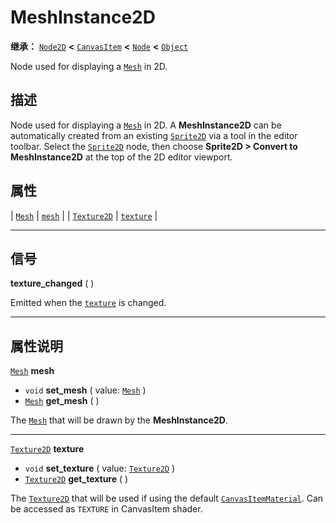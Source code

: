 <!-- ⚠ 请勿编辑本文件 ⚠ -->
<!-- 本文档使用脚本从 WeDot 引擎源码仓库生成。 -->
<!-- 生成脚本：https://github.com/WeDot-Engine/WeDot/tree/4.3/doc/tools/make_md.py； -->
<!-- 原文件：https://github.com/WeDot-Engine/WeDot/tree/4.3/doc/classes/MeshInstance2D.xml。 -->

<div id="_class_meshinstance2d"></div>

# MeshInstance2D

**继承：** [`Node2D`](class_node2d.md) **<** [`CanvasItem`](class_canvasitem.md) **<** [`Node`](class_node.md) **<** [`Object`](class_object.md)

Node used for displaying a [`Mesh`](class_mesh.md) in 2D.

## 描述

Node used for displaying a [`Mesh`](class_mesh.md) in 2D. A **MeshInstance2D** can be automatically created from an existing [`Sprite2D`](class_sprite2d.md) via a tool in the editor toolbar. Select the [`Sprite2D`](class_sprite2d.md) node, then choose **Sprite2D > Convert to MeshInstance2D** at the top of the 2D editor viewport.

## 属性

| [`Mesh`](class_mesh.md)           | [`mesh`](#class_meshinstance2d_property_mesh)       |
| [`Texture2D`](class_texture2d.md) | [`texture`](#class_meshinstance2d_property_texture) |

<!-- rst-class:: classref-section-separator -->

---

## 信号

<div id="_class_class_meshinstance2d_signal_texture_changed"></div>

**texture_changed** ( ) <div id="class_meshinstance2d_signal_texture_changed"></div>

Emitted when the [`texture`](#class_meshinstance2d_property_texture) is changed.

<!-- rst-class:: classref-section-separator -->

---

## 属性说明

<div id="_class_meshinstance2d_property_mesh"></div>

[`Mesh`](class_mesh.md) **mesh** <div id="class_meshinstance2d_property_mesh"></div>

- `void` **set_mesh** ( value: [`Mesh`](class_mesh.md) )
- [`Mesh`](class_mesh.md) **get_mesh** ( )

The [`Mesh`](class_mesh.md) that will be drawn by the **MeshInstance2D**.

<!-- rst-class:: classref-item-separator -->

---

<div id="_class_meshinstance2d_property_texture"></div>

[`Texture2D`](class_texture2d.md) **texture** <div id="class_meshinstance2d_property_texture"></div>

- `void` **set_texture** ( value: [`Texture2D`](class_texture2d.md) )
- [`Texture2D`](class_texture2d.md) **get_texture** ( )

The [`Texture2D`](class_texture2d.md) that will be used if using the default [`CanvasItemMaterial`](class_canvasitemmaterial.md). Can be accessed as `TEXTURE` in CanvasItem shader.

[^virtual]: 本方法通常需要用户覆盖才能生效。
[^const]: 本方法无副作用，不会修改该实例的任何成员变量。
[^vararg]: 本方法除了能接受在此处描述的参数外，还能够继续接受任意数量的参数。
[^constructor]: 本方法用于构造某个类型。
[^static]: 调用本方法无需实例，可直接使用类名进行调用。
[^operator]: 本方法描述的是使用本类型作为左操作数的有效运算符。
[^bitfield]: 这个值是由下列位标志构成位掩码的整数。
[^void]: 无返回值。
